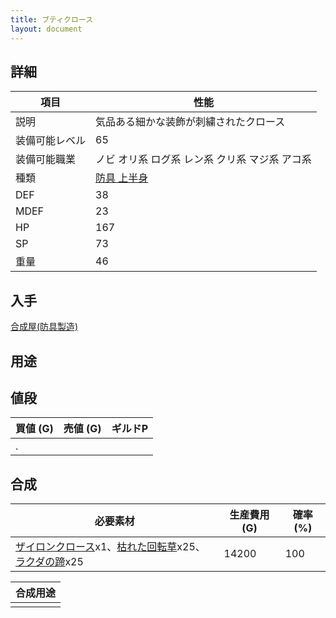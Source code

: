 ```yaml
---
title: ブティクロース
layout: document
---
```

## 詳細

|項目|性能|
|---|---|
|説明|気品ある細かな装飾が刺繍されたクロース|
|装備可能レベル|65|
|装備可能職業|ノビ オリ系 ログ系 レン系 クリ系 マジ系 アコ系|
|種類|[防具 上半身](防具(上半身))|
|DEF|38|
|MDEF|23|
|HP|167|
|SP|73|
|重量|46|

## 入手

[合成屋(防具製造)](合成屋(防具製造))

## 用途

## 値段

|買値 (G)|売値 (G)|ギルドP|
|---|---|---|
|.|||

## 合成

|必要素材|生産費用 (G)|確率 (%)|
|---|---|---|
|[ザイロンクロース](ザイロンクロース)x1、[枯れた回転草](枯れた回転草)x25、[ラクダの蹄](ラクダの蹄)x25|14200|100|

|合成用途|
|---|
||